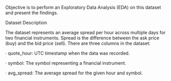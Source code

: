 Objective is to perform an Exploratory Data Analysis (EDA) on this dataset and present the findings. 

Dataset Description

The dataset represents an average spread per hour across multiple days for two financial instruments. Spread is the difference between the ask price (buy) and the bid price (sell). There are three columns in the dataset:

·       quote_hour: UTC timestamp when the data was recorded.

·       symbol: The symbol representing a financial instrument.

·       avg_spread: The average spread for the given hour and symbol.
